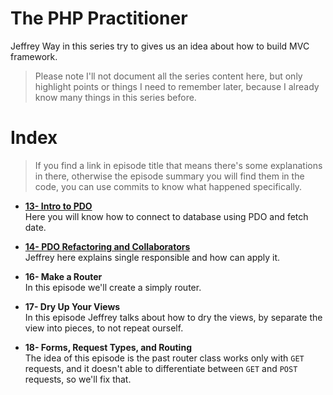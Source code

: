 # The PHP Practitioner
Jeffrey Way in this series try to gives us an idea about how to build MVC framework.
> Please note I'll not document all the series content here, but only highlight points or things I need to remember later, because I already know many things in this series before.

# Index
> If you find a link in episode title that means there's some explanations in there, otherwise the episode summary you will find them in the code, you can use commits to know what happened specifically.

* **[13- Intro to PDO](docs/13-intro-to-pdo.md)** <br>
Here you will know how to connect to database using PDO and fetch date.

* **[14- PDO Refactoring and Collaborators](docs/14-pdo-refactoring-and-collaborators.md)** <br>
Jeffrey here explains single responsible and how can apply it.

* **16- Make a Router** <br>
In this episode we'll create a simply router.

* **17- Dry Up Your Views** <br>
In this episode Jeffrey talks about how to dry the views, by separate the view into pieces, to not repeat ourself.

* **18- Forms, Request Types, and Routing** <br>
The idea of this episode is the past router class works only with <code>GET</code> requests, and it doesn't able to differentiate between <code>GET</code> and <code>POST</code> requests, so we'll fix that.